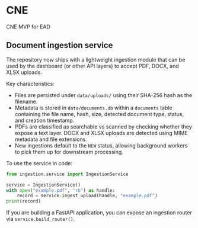 # CNE

CNE MVP for EAD

## Document ingestion service

The repository now ships with a lightweight ingestion module that can be used by
the dashboard (or other API layers) to accept PDF, DOCX, and XLSX uploads.

Key characteristics:

- Files are persisted under `data/uploads/` using their SHA-256 hash as the
  filename.
- Metadata is stored in `data/documents.db` within a `documents` table
  containing the file name, hash, size, detected document type, status, and
  creation timestamp.
- PDFs are classified as searchable vs scanned by checking whether they expose
  a text layer. DOCX and XLSX uploads are detected using MIME metadata and file
  extensions.
- New ingestions default to the `NEW` status, allowing background workers to
  pick them up for downstream processing.

To use the service in code:

```python
from ingestion.service import IngestionService

service = IngestionService()
with open("example.pdf", "rb") as handle:
    record = service.ingest_upload(handle, "example.pdf")
print(record)
```

If you are building a FastAPI application, you can expose an ingestion router
via `service.build_router()`.
